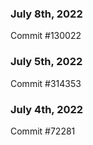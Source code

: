 ### July 8th, 2022

Commit #130022

### July 5th, 2022

Commit #314353


### July 4th, 2022

Commit #72281
